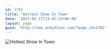 ```yaml
---
id: 1782
title: 'Hottest Show In Town'
date: '2023-03-17T13:45:22+00:00'
layout: page
guid: 'http://new.andydixon.com/?page_id=1782'
---
```


![Hottest Show In Town](https://i0.wp.com/assets.g8x2.ldn.idrivee2-23.com/posters/Hottest%20Show%20In%20Town%2001.jpg?w=1200&ssl=1 "Hottest Show In Town")